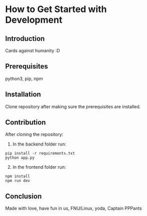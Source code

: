 # How to Get Started with Development

## Introduction
Cards against humanity :D

## Prerequisites
python3, pip, npm

## Installation
Clone repository after making sure the prerequisites are installed.

## Contribution
After cloning the repository:
1. In the backend folder run:
```
pip install -r requirements.txt 
python app.py

```
2. In the frontend folder run:
```
npm install
npm run dev
```

## Conclusion
Made with love, 
have fun in us, FNU/Linux, yoda, Captain PPPants
